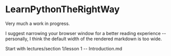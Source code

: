 # LearnPythonTheRightWay

Very much a work in progress. 

I suggest narrowing your browser window for a better reading experience -- personally, I think the default width of the rendered markdown is too wide.

Start with lectures/section 1/lesson 1 -- Introduction.md
